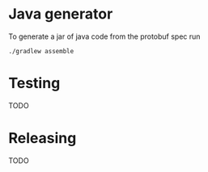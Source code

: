 # Java generator

To generate a jar of java code from the protobuf spec run

```
./gradlew assemble
```

# Testing

TODO

# Releasing

TODO
